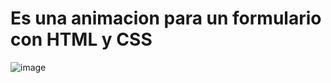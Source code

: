 # Es una animacion para un formulario con HTML y CSS

![image](https://user-images.githubusercontent.com/111205513/190312520-4429fabb-7551-42db-99dd-12fa23d2ffdc.png)
